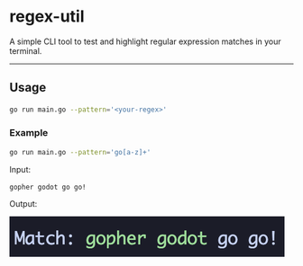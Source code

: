 # regex-util

A simple CLI tool to test and highlight regular expression matches in your terminal.

---

## Usage

```bash
go run main.go --pattern='<your-regex>'
```

### Example

```bash
go run main.go --pattern='go[a-z]+'
```

Input:

```
gopher godot go go!
```

Output:

![Regex match demo](example/example.png)
